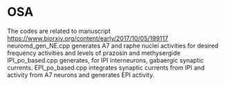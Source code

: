 # OSA
The codes are related to manuscript https://www.biorxiv.org/content/early/2017/10/05/199117
neuromd_gen_NE.cpp generates A7 and raphe nuclei activities for desired frequency activities and levels of prazosin and methysergide
IPI_po_based.cpp generates, for IPI interneurons, gabaergic synaptic currents.
EPI_po_based.cpp integrates synaptic currents from IPI and activity from A7 neurons and generates EPI activity.
